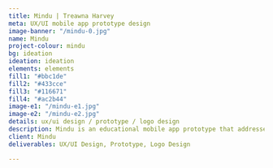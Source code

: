 ```yaml
---
title: Mindu | Treawna Harvey
meta: UX/UI mobile app prototype design
image-banner: "/mindu-0.jpg"
name: Mindu
project-colour: mindu
bg: ideation
ideation: ideation
elements: elements
fill1: "#bbc1de"
fill2: "#433cce"
fill3: "#116671"
fill4: "#ac2b44"
image-e1: "/mindu-e1.jpg"
image-e2: "/mindu-e2.jpg"
details: ux/ui design / prototype / logo design
description: Mindu is an educational mobile app prototype that addresses mental health and wellness.
client: Mindu
deliverables: UX/UI Design, Prototype, Logo Design

---
```

